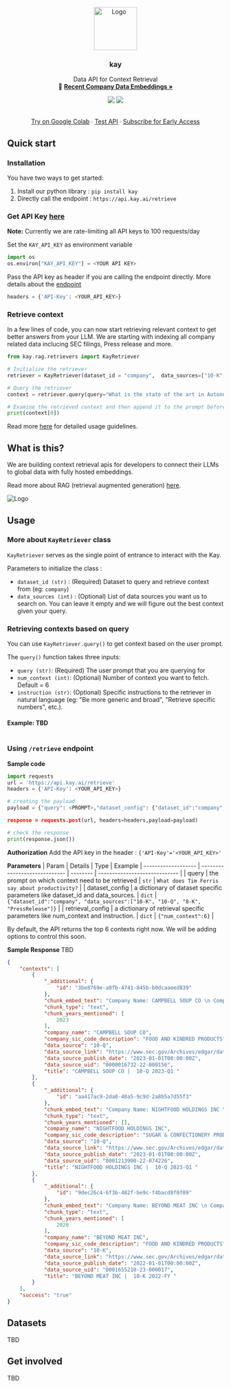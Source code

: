 <div align="center">
  <a href="http://kay.ai">
    <img src="https://i.ibb.co/7jT6nnL/photo-2023-08-30-10-05-04.jpg" alt="Logo" width="100" height="100">
  </a>

  <h3 align="center">kay</h3>

  <p align="center">
    Data API for Context Retrieval <br/>
   🚀 <a href="https://kay.ai"><strong>Recent Company Data Embeddings »</strong></a>
 
  </p>
  <a href="https://pepy.tech/project/embedstore" alt="Downloads">
        <img src="https://static.pepy.tech/personalized-badge/embedstore?period=month&units=international_system&left_color=grey&right_color=brightgreen&left_text=downloads/month" /></a>
  <a>
    <img src="https://img.shields.io/github/license/embeddingstore/embedstore"/>
  </a>
  <p align="center">
    <br />
     <a href="https://colab.research.google.com/drive/1yhBhLmiPNtc06qVnjQRLsWuQDID3_cwl?usp=sharing">Try on Google Colab</a>
    ∙
    <a href="https://playground.embedding.store/podcasts?__theme=light">Test API</a>
    ∙
    <a href="https://www.embedding.store/">Subscribe for Early Access</a>
  </p>
</div>


## Quick start
### Installation
You have two ways to get started:
1. Install our python library : `pip install kay`
2. Directly call the endpoint : `https://api.kay.ai/retrieve`


### Get API Key [here](https://api.kay.ai/register)
**Note:** Currently we are rate-limiting all API keys to 100 requests/day

Set the `KAY_API_KEY` as environment variable
```python
import os
os.environ["KAY_API_KEY"] = <YOUR API KEY> 
```
Pass the API key as header if you are calling the endpoint directly. More details about the [endpoint](#using-retrieve-endpoint)
```python
headers = {'API-Key': <YOUR_API_KEY>}
```

### Retrieve context
In a few lines of code, you can now start retrieving relevant context to get better answers from your LLM. We are starting with indexing all company related data inclucing SEC filings, Press release and more. 
```python
from kay.rag.retrievers import KayRetriever

# Initialize the retriever
retriever = KayRetriever(dataset_id = "company",  data_sources=["10-K", "10-Q", "8-K", "PressRelease"])

# Query the retriever
context = retriever.query(query="What is the state of the art in Autonomous Driving security and safety?",num_context=3)

# Examine the retrieved context and then append it to the prompt before you call your LLM
print(context[0])
```

Read more [here](#usage) for detailed usage guidelines. 

## What is this?
We are building context retrieval apis for developers to connect their LLMs to global data with fully hosted embeddings.

Read more about RAG (retrieval augmented generation) [here](https://twitter.com/pwang_szn/status/1663123050097946624). 

<img src="https://i.ibb.co/hR07N8k/content.png" alt="Logo">

## Usage
### More about `KayRetriever` class
`KayRetriever` serves as the single point of entrance to interact with the Kay.

Parameters to initialize the class :
- `dataset_id (str)` : (Required) Dataset to query and retrieve context from (eg: `company`)
- `data_sources (int)` : (Optional) List of data sources you want us to search on. You can leave it empty and we will figure out the best context given your query.


### Retrieving contexts based on query
You can use `KayRetriever.query()` to get context based on the user prompt.

The `query()` function takes three inputs:
- `query (str)`: (Required) The user prompt that you are querying for 
- `num_context (int)`: (Optional) Number of context you want to fetch. Default = 6
- `instruction (str)`: (Optional) Specific instructions to the retriever in natural language (eg: "Be more generic and broad", "Retrieve specific numbers", etc.).

#### Example:  TBD

```python

```


### Using `/retrieve` endpoint 
**Sample code**
  ```python
  import requests
  url = 'https://api.kay.ai/retrieve'
  headers = {'API-Key': <YOUR_API_KEY>}

  # creating the payload
  payload = {"query": <PROMPT>,"dataset_config": {"dataset_id":"company", "data_sources":["10-K", "10-Q", "8-K", "PressRelease"]},"retrieval_config:{"num_context":6}}

  response = requests.post(url, headers=headers,payload=payload)

  # check the response
  print(response.json())
  ```

**Authorization**
Add the API key in the header : `{'API-Key'='<YOUR_API_KEY>'`

**Parameters**
| Param             | Details | Type  | Example
| ------------------- | ----------------------------- | -------- | ----------------------------- |
| query | the prompt on which context need to be retrieved  | `str`  | `What does Tim Ferris say about productivity?` |
| dataset_config | a dictionary of dataset specific parameters like dataset_id and data_sources.  |  `dict` | `{"dataset_id":"company", "data_sources":["10-K", "10-Q", "8-K", "PressRelease"]}` |
| retrieval_config | a dictionary of retrieval specific parameters like num_context and instruction. |  `dict` | `{"num_context":6}` |


By default, the API returns the top 6 contexts right now. We will be adding options to control this soon.

**Sample Response**
TBD
```json
{
    "contexts": [
        {
            "_additional": {
                "id": "3be8769e-a0fb-4741-845b-b0dcaaeed839"
            },
            "chunk_embed_text": "Company Name: CAMPBELL SOUP CO \n Company Industry: FOOD AND KINDRED PRODUCTS \n Form Title: 10-Q 2023-Q1 \n Form Section: Risk Factors \n Text: The ultimate impact depends on the severity and duration of the pandemic, including the emergence and spread of new COVID 19 variants and resurgences, the continued availability and effectiveness of vaccines and actions taken by government authorities and other third parties in response to the pandemic.We will continue to evaluate the extent to which the COVID 19 pandemic will impact our business, consolidated results of operations and financial condition.Net periodic pension and postretirement benefit income excluding any actuarial losses or gains is estimated to be approximately $35 million lower in 2023, subject to the impact of interim remeasurements.The decrease in 2023 is due to increases in discount rates used to determine the benefit obligations and a decline in the market value of plan assets.Summary of Results This Summary of Results provides significant highlights from the discussion and analysis that follows.Net sales increased 15% in the quarter to $2.575 billion due to inflation driven pricing and sales allowances, partially offset by volume declines.Gross profit, as a percent of sales, was 32.4% in 2023 compared to 32.3% in the prior year quarter.The increase was primarily due to inflation driven pricing actions, supply chain productivity improvements, lower promotional spending and lower restructuring related costs, partially offset by higher cost inflation and other supply chain costs as well as unfavorable volume/mix.",
            "chunk_type": "text",
            "chunk_years_mentioned": [
                2023
            ],
            "company_name": "CAMPBELL SOUP CO",
            "company_sic_code_description": "FOOD AND KINDRED PRODUCTS",
            "data_source": "10-Q",
            "data_source_link": "https://www.sec.gov/Archives/edgar/data/16732/000001673222000156",
            "data_source_publish_date": "2023-01-01T00:00:00Z",
            "data_source_uid": "0000016732-22-000156",
            "title": "CAMPBELL SOUP CO |  10-Q 2023-Q1 "
        },
        {
            "_additional": {
                "id": "aa417ac9-2da0-48a5-9c9d-2a8b5a7d55f3"
            },
            "chunk_embed_text": "Company Name: NIGHTFOOD HOLDINGS INC \n Company Industry: SUGAR & CONFECTIONERY PRODUCTS \n Form Title: 10-Q 2023-Q1 \n Form Section: Financial Statements \n Text: The accompanying financial statements do not include any adjustments to reflect the possible future effects on recoverability and reclassification of assets or the amounts and classification of liabilities that may result from the outcome of this uncertainty.The outbreak of the novel coronavirus (COVID 19), including the measures to reduce its spread, and the impact on the economy, cannot fully be understood and identified.Indications to date are that there are somewhat offsetting factors relating to the impact on our Company.Industry data shows that supermarket sales remain up, with more people spending more time at home.Anecdotally and statistically, snacking activity is also up while consumers are reporting a decrease in sleep quality and sleep satisfaction.The offsetting factors are the impact of the virus on the overall economy, and the impact that a down economic period can have on consumer behavior, including potential reductions in travel, hotel occupancy, and trial of new brands.Greater unemployment, recession, and other possible unforeseen factors are shown to have an impact.Research indicates that consumers are less likely to try new brands during economic recession and stress, returning to the legacy brands they've known for decades.",
            "chunk_type": "text",
            "chunk_years_mentioned": [],
            "company_name": "NIGHTFOOD HOLDINGS INC",
            "company_sic_code_description": "SUGAR & CONFECTIONERY PRODUCTS",
            "data_source": "10-Q",
            "data_source_link": "https://www.sec.gov/Archives/edgar/data/1593001/000121390022074226",
            "data_source_publish_date": "2023-01-01T00:00:00Z",
            "data_source_uid": "0001213900-22-074226",
            "title": "NIGHTFOOD HOLDINGS INC |  10-Q 2023-Q1 "
        },
        {
            "_additional": {
                "id": "9dec26c4-6f3b-482f-be9c-f4bacd8f0f09"
            },
            "chunk_embed_text": "Company Name: BEYOND MEAT INC \n Company Industry: FOOD AND KINDRED PRODUCTS \n Form Title: 10-K 2022-FY \n Form Section: Risk Factors \n Text: Starting in 2020, the COVID 19 pandemic had a significant impact on the worldwide economy and, in turn, our business, financial condition and results of operations.Although we expect the impacts of the pandemic, and the resulting effects on the economy, on us to continue to decline, we are likely to see certain prolonged effects.For example, certain of our QSR customers reduced their menu offerings in response to COVID 19, which negatively impacted plant based food items.If those customers are slow to re expand their menus, or choose not to put plant based products back on their menus, our business could be adversely affected.As global economic conditions continue to be volatile or uncertain and recessionary or inflationary pressures exist, trends in consumer discretionary spending also remain unpredictable and subject to changes.We have seen consumers shift purchases to lower priced or other perceived value offerings during economic downturns as a result of various factors, including job losses, inflation, higher taxes, reduced access to credit, change in federal economic policy and recent international trade disputes.In particular, consumers have reduced the amount of plant based food products that they purchase where there are conventional animal based protein offerings, which generally have lower retail prices.In addition, consumers may choose to purchase private label products rather than branded products because they are generally less expensive.",
            "chunk_type": "text",
            "chunk_years_mentioned": [
                2020
            ],
            "company_name": "BEYOND MEAT INC",
            "company_sic_code_description": "FOOD AND KINDRED PRODUCTS",
            "data_source": "10-K",
            "data_source_link": "https://www.sec.gov/Archives/edgar/data/1655210/000165521023000017",
            "data_source_publish_date": "2022-01-01T00:00:00Z",
            "data_source_uid": "0001655210-23-000017",
            "title": "BEYOND MEAT INC |  10-K 2022-FY "
        }
    ],
    "success": "true"
}

```

## Datasets
TBD

## Get involved
TBD
